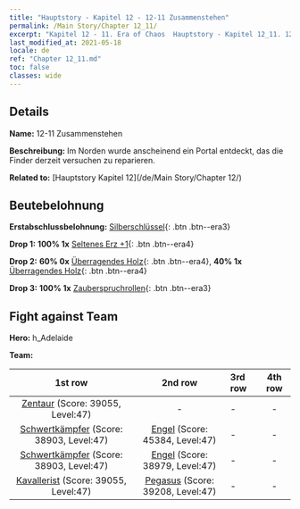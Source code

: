 ```yaml
---
title: "Hauptstory - Kapitel 12 - 12-11 Zusammenstehen"
permalink: /Main Story/Chapter 12_11/
excerpt: "Kapitel 12 - 11. Era of Chaos  Hauptstory - Kapitel 12_11. 12-11 Zusammenstehen"
last_modified_at: 2021-05-18
locale: de
ref: "Chapter 12_11.md"
toc: false
classes: wide
---
```


## Details

 **Name:** 12-11 Zusammenstehen

 **Beschreibung:** Im Norden wurde anscheinend ein Portal entdeckt, das die Finder derzeit versuchen zu reparieren.

 **Related to:** [Hauptstory Kapitel 12](/de/Main Story/Chapter 12/)

## Beutebelohnung

 **Erstabschlussbelohnung:** [Silberschlüssel](/ItemsDE/con_693/){: .btn .btn--era3}

 **Drop 1:** **100% 1x** [Seltenes Erz +1](/ItemsDE/mat_40/){: .btn .btn--era4}

 **Drop 2:** **60% 0x** [Überragendes Holz](/ItemsDE/mat_34/){: .btn .btn--era4}, **40% 1x** [Überragendes Holz](/ItemsDE/mat_34/){: .btn .btn--era4}

 **Drop 3:** **100% 1x** [Zauberspruchrollen](/ItemsDE/con_694/){: .btn .btn--era3}


## Fight against Team
 **Hero:** h_Adelaide

 **Team:**


  | 1st row | 2nd row | 3rd row | 4th row |
  |:----:|:----:|:----|:----:|
  | [Zentaur](/de/units/Centaur/) (Score: 39055, Level:47)  | - | - | - |
  | [Schwertkämpfer](/de/units/Swordsman/) (Score: 38903, Level:47)  | [Engel](/de/units/Angel/) (Score: 45384, Level:47)  | - | - |
  | [Schwertkämpfer](/de/units/Swordsman/) (Score: 38903, Level:47)  | [Engel](/de/units/Angel/) (Score: 38979, Level:47)  | - | - |
  | [Kavallerist](/de/units/Cavalier/) (Score: 39055, Level:47)  | [Pegasus](/de/units/Pegasus/) (Score: 39208, Level:47)  | - | - |


